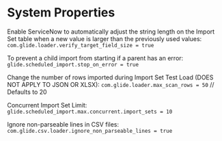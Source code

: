 # System Properties

Enable ServiceNow to automatically adjust the string length on the Import Set table when a new value is larger than the previously used values:
`com.glide.loader.verify_target_field_size = true`

To prevent a child import from starting if a parent has an error:
`glide.scheduled_import.stop_on_error = true`

Change the number of rows imported during Import Set Test Load (DOES NOT APPLY TO JSON OR XLSX):
`com.glide.loader.max_scan_rows = 50` // Defaults to 20

Concurrent Import Set Limit:
`glide.scheduled_import.max.concurrent.import_sets = 10`

Ignore non-parseable lines in CSV files:
`com.glide.csv.loader.ignore_non_parseable_lines = true`
